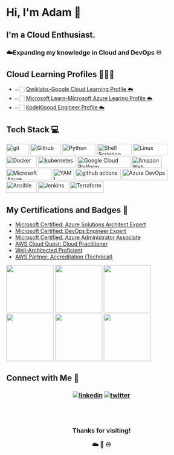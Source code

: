 # Hi, I'm Adam 👋

## I'm a Cloud Enthusiast. 
### ☁️Expanding my knowledge in Cloud and DevOps ♾️


## Cloud Learning Profiles 👨🏻‍💻
- 👉🏻 [Qwiklabs-Google Cloud Learning Profile :cloud:](https://www.cloudskillsboost.google/public_profiles/7e3a32a9-bbc9-478b-860d-5e2018016235)
- 👉🏻 [Microsoft Learn-Microsoft Azure Learing Profile :cloud:](https://learn.microsoft.com/en-us/users/adamlisicki-1131/)
- 👉🏻 [KodeKlooud Engineer Profile :cloud:](https://kodekloud-engineer.com/#!/user_profile?uid=16421911572308667)


<h2>Tech Stack 💻</h2>

<p>
  
  <img alt="git" src="https://img.shields.io/badge/-Git-F05032?style=flat-square&logo=git&logoColor=white" width="60" height="30" />
  <img alt="Github" src="https://img.shields.io/badge/GitHub-%23121011.svg?style=flat-square&logo=Github&logoColor=white" width="80" height="30"/>
  <img alt="Python" src="https://img.shields.io/badge/Python-FFD43B?style=flat-square&logo=python&logoColor=blue" width="90" height="30"/>
  <img alt="Shell Scripting" src="https://img.shields.io/badge/Shell_script-%23121011.svg?style=flat-square&logo=gnu-bash&logoColor=white" width="90" height="30"/>
  <img alt="Linux" src="https://img.shields.io/badge/Linux-FCC624?style=for-the-badge&logo=linux&logoColor=black" width="90" height="30"/>
  <img alt="Docker" src="https://img.shields.io/badge/-Docker-46a2f1?style=flat-square&logo=docker&logoColor=white" width="80" height="30"/>
  <img alt="kubernetes"src="https://img.shields.io/badge/Kubernetes-326ce5.svg?&style=flat-square&logo=Kubernetes&logoColor=white" width="100" height="30"/>
  <img alt="Google Cloud Platform" src="https://img.shields.io/badge/-Google_Cloud_Platform-1a73e8?style=flat-square&logo=google-cloud&logoColor=white" width="140" height="30"/>
  <img alt="Amazon Web Services" src="https://img.shields.io/badge/AWS-%23FF9900.svg?style=flat-square&logo=amazon-aws&logoColor=white" width="80" height="30"/>
  <img alt="Microsoft Azure" src="https://img.shields.io/badge/Microsoft%20Azure-0089D6?style=flat-square&logo=Microsoft-Azure&logoColor=white" width="120" height="30"/>
  <img alt="YAML" src="https://img.shields.io/badge/-Yaml-F05032?style=flat-square&logo=Yaml&logoColor=white" width="55" height="30" />
  <img alt="github actions" src="https://img.shields.io/badge/-Github_Actions-2088FF?style=flat-square&logo=github-actions&logoColor=white" width="120" height="30"/>
  <img alt="Azure DevOps" src="https://img.shields.io/badge/Azure%20DevOps-0089D6?style=flat-square&logo=Azure-DevOps&logoColor=white" width="120" height="30"/>
  <img alt="Ansible" src="https://img.shields.io/static/v1?style=flat-square&message=Ansible&color=EE0000&logo=Ansible&logoColor=FFFFFF&label=" width="80" height="30"/>
  <img alt="Jenkins" src="https://img.shields.io/badge/Jenkins-%232C5263.svg?style=flat-square&logo=Jenkins&logoColor=white" width="80" height="30"/>
  <img alt="Terraform" src="https://img.shields.io/static/v1?style=flat-square&message=Terraform&color=7B42BC&logo=Terraform&logoColor=FFFFFF&label=" width="90" height="30"/>
  
</p>

##  **My Certifications and Badges 🏅**
- [Microsoft Certified: Azure Solutions Architect Expert](https://www.credly.com/badges/e2032e8c-b18d-4d63-bf44-8e6e0c3dcda8)
- [Microsoft Certified: DevOps Engineer Expert](https://www.credly.com/badges/d7db7c70-1fda-43dd-8a27-d6dc297a758b)
- [Microsoft Certified: Azure Administrator Associate](https://www.credly.com/badges/972fec60-6526-4766-bcbd-f4a7b2bd9073)
- [AWS Cloud Quest: Cloud Practitioner](https://www.credly.com/badges/5ff666b9-ef58-4111-958d-f51d6c101daa)
- [Well-Architected Proficient](https://www.credly.com/badges/c9e393b3-a933-43eb-a69a-e891a4da1378)
- [AWS Partner: Accreditation (Technical)](https://www.credly.com/badges/76d361da-22e8-4508-bf28-a4c8a00f7ca5)

<p align="left">
  <img src="https://images.credly.com/size/340x340/images/987adb7e-49be-4e24-b67e-55986bd3fe66/azure-solutions-architect-expert-600x600.png" width="125" height="125">
  <img src="https://images.credly.com/size/340x340/images/336eebfc-0ac3-4553-9a67-b402f491f185/azure-administrator-associate-600x600.png" width="125" height="125">
  <img src="https://images.credly.com/size/340x340/images/c3ab66f8-5d59-4afa-a6c2-0ba30a1989ca/CERT-Expert-DevOps-Engineer-600x600.png" width="125" height="125">
  <img src="https://images.credly.com/size/340x340/images/2784d0d8-327c-406f-971e-9f0e15097003/image.png" width="125" height="125">
  <img src="https://images.credly.com/size/340x340/images/b870667f-00a3-48d7-b988-9c02b441b883/image.png" width="125" height="125">
  <img src="https://images.credly.com/size/340x340/images/81f903ed-c3a1-4f4b-afcd-e03331a5b12c/image.png" width="125" height="125">  
</p>

## Connect with Me 👐 &nbsp;

<h3 align="center">
<a href="https://www.linkedin.com/in/adam-lisicki/"><img src="https://img.icons8.com/color/96/000000/linkedin.png" alt="linkedin"/></a>
<a href="https://twitter.com/AdamLisicki" target="_blank"><img src="https://img.icons8.com/color/96/000000/twitter.png" alt="twitter"/></a>

<br/><br/>

Thanks for visiting!
  
☁️ 💪 ♾️ 

